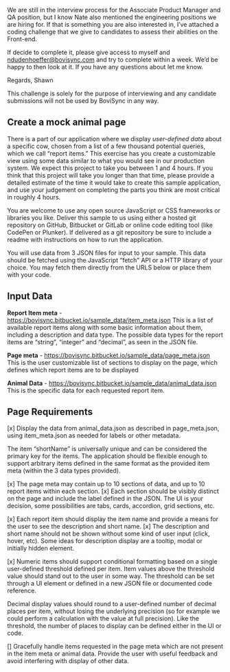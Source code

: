 We are still in the interview process for the Associate Product Manager and QA position, but I know Nate also mentioned the engineering positions we are hiring for.  If that is something you are also interested in, I’ve attached a coding challenge that we give to candidates to assess their abilities on the Front-end. 

If decide to complete it, please give access to myself and ndudenhoeffer@bovisync.com and try to complete within a week.  We’d be happy to then look at it.  If you have any questions about let me know. 

Regards,
Shawn

This challenge is solely for the purpose of interviewing and any candidate submissions will not be used by BoviSync in any way.

## Create a mock animal page

There is a part of our application where we display _user-defined data_ about a specific cow, chosen from a list of a few thousand potential queries, which we call “report items.”  This exercise has you create a customizable view using some data similar to what you would see in our production system. We expect this project to take you between 1 and 4 hours. If you think that this project will take you longer than that time, please provide a detailed estimate of the time it would take to create this sample application, and use your judgement on completing the parts you think are most critical in roughly 4 hours.

You are welcome to use any open source JavaScript or CSS frameworks or libraries you like. Deliver this sample to us using either a hosted git repository on GitHub, Bitbucket or GitLab or online code editing tool (like CodePen or Plunker).  If delivered as a git repository be sure to include a readme with instructions on how to run the application.

You will use data from 3 JSON files for input to your sample. This data should be fetched using the JavaScript “fetch” API or a HTTP library of your choice. You may fetch them directly from the URLS below or place them with your code.

## Input Data
**Report Item meta** - https://bovisync.bitbucket.io/sample_data/item_meta.json
This is a list of available report items along with some basic information about them, including a description and data type. The possible data types for the report items are “string”, “integer” and “decimal”, as seen in the JSON file. 

**Page meta** - https://bovisync.bitbucket.io/sample_data/page_meta.json
This is the user customizable list of sections to display on the page, which defines which report items are to be displayed

**Animal Data** - https://bovisync.bitbucket.io/sample_data/animal_data.json
This is the specific data for each requested report item.


## Page Requirements

[x] Display the data from animal_data.json as described in page_meta.json, 
using item_meta.json as needed for labels or other metadata.  

The item “shortName” is universally unique and can be considered the primary key for the items. 
The application should be flexible enough to support arbitrary items defined in the same format as the provided item meta (within the 3 data types provided).

[x] The page meta may contain up to 10 sections of data, and up to 10 report items within each section. 
[x] Each section should be visibly distinct on the page and include the label defined in the JSON. The UI is your decision, some possibilities are tabs, cards, accordion, grid sections, etc.

[x] Each report item should display the item name and provide a means for the user to see the description and short name. 
[x] The description and short name should not be shown without some kind of user input (click, hover, etc). Some ideas for description display are a tooltip, modal or initially hidden element.


[x] Numeric items should support conditional formatting based on a single user-defined threshold defined per item. Item values above the threshold value should stand out to the user in some way. The threshold can be set through a UI element or defined in a new JSON file or documented code reference.

Decimal display values should round to a user-defined number of decimal places per item, without losing the underlying precision (so for example we could perform a calculation with the value at full precision). Like the threshold, the number of places to display can be defined either in the UI or code. 

[] Gracefully handle items requested in the page meta which are not present in the item meta or animal data. Provide the user with useful feedback and avoid interfering with display of other data.
